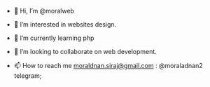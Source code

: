 - 👋 Hi, I’m @moralweb
- 👀 I’m interested in websites design.
- 🌱 I’m currently learning php
- 💞️ I’m looking to collaborate on web development.

- 📫 How to reach me moraldnan.siraj@gmail.com : @moraladnan2 telegram;

<!---
moralweb/moralweb is a ✨ special ✨ repository because its `README.md` (this file) appears on your GitHub profile.
You can click the Preview link to take a look at your changes.
--->
